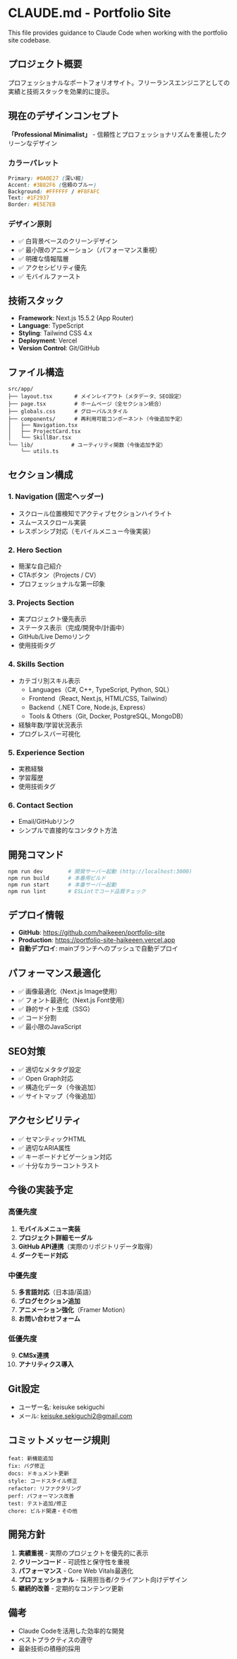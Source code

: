 # CLAUDE.md - Portfolio Site

This file provides guidance to Claude Code when working with the portfolio site codebase.

## プロジェクト概要
プロフェッショナルなポートフォリオサイト。フリーランスエンジニアとしての実績と技術スタックを効果的に提示。

## 現在のデザインコンセプト
**「Professional Minimalist」** - 信頼性とプロフェッショナリズムを重視したクリーンなデザイン

### カラーパレット
```css
Primary: #0A0E27 (深い紺)
Accent: #3B82F6 (信頼のブルー)  
Background: #FFFFFF / #F8FAFC
Text: #1F2937
Border: #E5E7EB
```

### デザイン原則
- ✅ 白背景ベースのクリーンデザイン
- ✅ 最小限のアニメーション（パフォーマンス重視）
- ✅ 明確な情報階層
- ✅ アクセシビリティ優先
- ✅ モバイルファースト

## 技術スタック
- **Framework**: Next.js 15.5.2 (App Router)
- **Language**: TypeScript
- **Styling**: Tailwind CSS 4.x
- **Deployment**: Vercel
- **Version Control**: Git/GitHub

## ファイル構造
```
src/app/
├── layout.tsx       # メインレイアウト（メタデータ、SEO設定）
├── page.tsx         # ホームページ（全セクション統合）
├── globals.css      # グローバルスタイル
├── components/      # 再利用可能コンポーネント（今後追加予定）
│   ├── Navigation.tsx
│   ├── ProjectCard.tsx
│   └── SkillBar.tsx
└── lib/            # ユーティリティ関数（今後追加予定）
    └── utils.ts
```

## セクション構成

### 1. Navigation (固定ヘッダー)
- スクロール位置検知でアクティブセクションハイライト
- スムーススクロール実装
- レスポンシブ対応（モバイルメニュー今後実装）

### 2. Hero Section
- 簡潔な自己紹介
- CTAボタン（Projects / CV）
- プロフェッショナルな第一印象

### 3. Projects Section
- 実プロジェクト優先表示
- ステータス表示（完成/開発中/計画中）
- GitHub/Live Demoリンク
- 使用技術タグ

### 4. Skills Section
- カテゴリ別スキル表示
  - Languages（C#, C++, TypeScript, Python, SQL）
  - Frontend（React, Next.js, HTML/CSS, Tailwind）
  - Backend（.NET Core, Node.js, Express）
  - Tools & Others（Git, Docker, PostgreSQL, MongoDB）
- 経験年数/学習状況表示
- プログレスバー可視化

### 5. Experience Section
- 実務経験
- 学習履歴
- 使用技術タグ

### 6. Contact Section
- Email/GitHubリンク
- シンプルで直接的なコンタクト方法

## 開発コマンド
```bash
npm run dev        # 開発サーバー起動 (http://localhost:3000)
npm run build      # 本番用ビルド
npm run start      # 本番サーバー起動
npm run lint       # ESLintでコード品質チェック
```

## デプロイ情報
- **GitHub**: https://github.com/haikeeen/portfolio-site
- **Production**: https://portfolio-site-haikeeen.vercel.app
- **自動デプロイ**: mainブランチへのプッシュで自動デプロイ

## パフォーマンス最適化
- ✅ 画像最適化（Next.js Image使用）
- ✅ フォント最適化（Next.js Font使用）
- ✅ 静的サイト生成（SSG）
- ✅ コード分割
- ✅ 最小限のJavaScript

## SEO対策
- ✅ 適切なメタタグ設定
- ✅ Open Graph対応
- ✅ 構造化データ（今後追加）
- ✅ サイトマップ（今後追加）

## アクセシビリティ
- ✅ セマンティックHTML
- ✅ 適切なARIA属性
- ✅ キーボードナビゲーション対応
- ✅ 十分なカラーコントラスト

## 今後の実装予定

### 高優先度
1. **モバイルメニュー実装**
2. **プロジェクト詳細モーダル**
3. **GitHub API連携**（実際のリポジトリデータ取得）
4. **ダークモード対応**

### 中優先度
5. **多言語対応**（日本語/英語）
6. **ブログセクション追加**
7. **アニメーション強化**（Framer Motion）
8. **お問い合わせフォーム**

### 低優先度
9. **CMSx連携**
10. **アナリティクス導入**

## Git設定
- ユーザー名: keisuke sekiguchi
- メール: keisuke.sekiguchi2@gmail.com

## コミットメッセージ規則
```
feat: 新機能追加
fix: バグ修正
docs: ドキュメント更新
style: コードスタイル修正
refactor: リファクタリング
perf: パフォーマンス改善
test: テスト追加/修正
chore: ビルド関連・その他
```

## 開発方針
1. **実績重視** - 実際のプロジェクトを優先的に表示
2. **クリーンコード** - 可読性と保守性を重視
3. **パフォーマンス** - Core Web Vitals最適化
4. **プロフェッショナル** - 採用担当者/クライアント向けデザイン
5. **継続的改善** - 定期的なコンテンツ更新

## 備考
- Claude Codeを活用した効率的な開発
- ベストプラクティスの遵守
- 最新技術の積極的採用